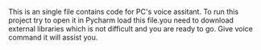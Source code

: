 This is an single file contains code for PC's voice assitant. To run this project try to open it in Pycharm load this file.you need to download external libraries which is not difficult and you are ready to go.
Give voice command it will assist you.
